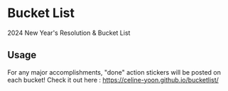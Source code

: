 # Bucket List

2024 New Year's Resolution & Bucket List

## Usage

For any major accomplishments, "done" action stickers will be posted on each bucket!
Check it out here : https://celine-yoon.github.io/bucketlist/
